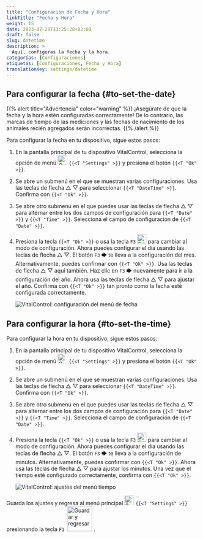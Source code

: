 ```yaml
---
title: "Configuración de Fecha y Hora"
linkTitle: "Fecha y Hora"
weight: 15
date: 2023-07-28T13:25:28+02:00
draft: false
slug: datetime
description: >
  Aquí, configuras la fecha y la hora.
categorías: [Configuraciones]
etiquetas: [Configuraciones, Fecha y Hora]
translationKey: settings/datetime
---
```

## Para configurar la fecha {#to-set-the-date}
{{% alert title="Advertencia" color="warning" %}}
¡Asegúrate de que la fecha y la hora estén configuradas correctamente! De lo contrario, las marcas de tiempo de las mediciones y las fechas de nacimiento de los animales recién agregados serán incorrectas.
{{% /alert %}}

Para configurar la fecha en tu dispositivo, sigue estos pasos:

1. En la pantalla principal de tu dispositivo VitalControl, selecciona la opción de menú <img src="/icons/gear.svg" width="25" align="bottom" alt="Configuraciones" /> `{{<T "Settings" >}}` y presiona el botón `{{<T "Ok" >}}`.

2. Se abre un submenú en el que se muestran varias configuraciones. Usa las teclas de flecha △ ▽ para seleccionar `{{<T "DateTime" >}}`. Confirma con `{{<T "Ok" >}}`.

3. Se abre otro submenú en el que puedes usar las teclas de flecha △ ▽ para alternar entre los dos campos de configuración para `{{<T "Date" >}}` y `{{<T "Time" >}}`. Selecciona el campo de configuración de `{{<T "Date" >}}`.

4. Presiona la tecla `{{<T "Ok" >}}` o usa la tecla `F3` <img src="/icons/actions/edit.svg" width="24" align="bottom" alt="Editar" /> para cambiar al modo de configuración. Ahora puedes configurar el día usando las teclas de flecha △ ▽. El botón `F3` 🡆 te lleva a la configuración del mes. Alternativamente, puedes confirmar con `{{<T "Ok" >}}`. Usa las teclas de flecha △ ▽ aquí también. Haz clic en `F3` 🡆 nuevamente para ir a la configuración del año. Ahora usa las teclas de flecha △ ▽ para ajustar el año. Confirma con `{{<T "Ok" >}}` tan pronto como la fecha esté configurada correctamente.

    ![VitalControl: configuración del menú de fecha](../images/date.png "Para configurar la fecha")

## Para configurar la hora {#to-set-the-time}

Para configurar la hora en tu dispositivo, sigue estos pasos:

1. En la pantalla principal de tu dispositivo VitalControl, selecciona la opción de menú <img src="/icons/gear.svg" width="25" align="bottom" alt="Configuraciones" /> `{{<T "Settings" >}}` y presiona el botón `{{<T "Ok" >}}`.

2. Se abre un submenú en el que se muestran varias configuraciones. Usa las teclas de flecha △ ▽ para seleccionar `{{<T "DateTime" >}}`. Confirma con `{{<T "Ok" >}}`.

3. Se abre otro submenú en el que puedes usar las teclas de flecha △ ▽ para alternar entre los dos campos de configuración para `{{<T "Date" >}}` y `{{<T "Time" >}}`. Selecciona el campo de configuración de `{{<T "Date" >}}`.

4. Presiona la tecla `{{<T "Ok" >}}` o usa la tecla `F3` <img src="/icons/actions/edit.svg" width="24" align="bottom" alt="Edit" /> para cambiar al modo de configuración. Ahora puedes configurar el día usando las teclas de flecha △ ▽. El botón `F3` 🡆 te lleva a la configuración de minutos. Alternativamente, puedes confirmar con `{{<T "Ok" >}}`. Ahora usa las teclas de flecha △ ▽ para ajustar los minutos. Una vez que el tiempo esté configurado correctamente, confirma con `{{<T "Ok" >}}`.

    ![VitalControl: ajustes del menú tiempo](../images/time.png "Para configurar el tiempo")

Guarda los ajustes y regresa al menú principal <img src="/icons/gear.svg" width="25" align="bottom" alt="Settings" /> `{{<T "Settings" >}}` presionando la tecla `F1` &nbsp;<img src="/icons/footer/save_exit.svg" width="65" align="bottom" alt="Guardar y regresar" />&nbsp;.

